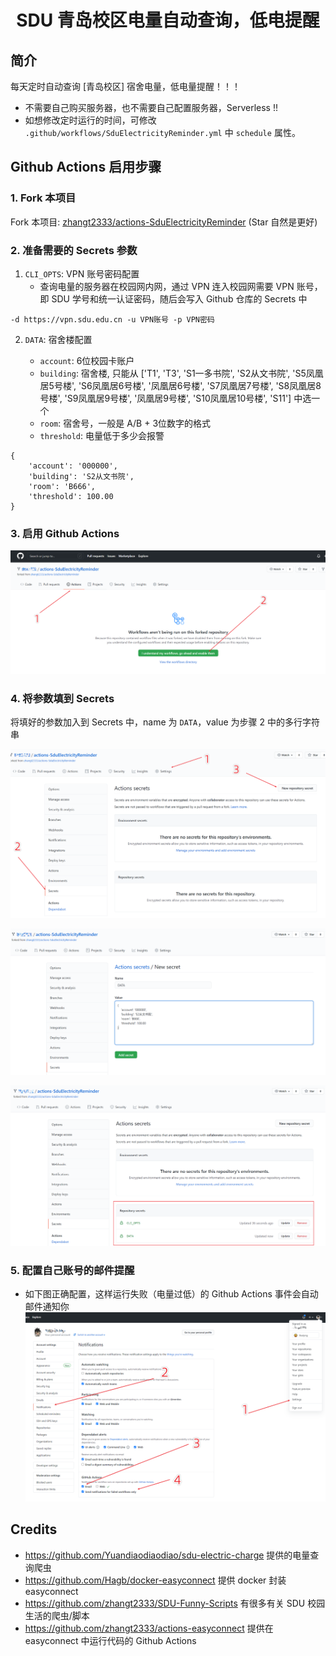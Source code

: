 <div align="center">
<h1 align="center">SDU 青岛校区电量自动查询，低电提醒</h1>
</div>


## 简介

每天定时自动查询 [青岛校区] 宿舍电量，低电量提醒！！！
* 不需要自己购买服务器，也不需要自己配置服务器，Serverless !!
* 如想修改定时运行的时间，可修改 `.github/workflows/SduElectricityReminder.yml` 中 `schedule` 属性。


## Github Actions 启用步骤

### 1. Fork 本项目

Fork 本项目: [zhangt2333/actions-SduElectricityReminder](https://github.com/zhangt2333/actions-SduElectricityReminder) (Star 自然是更好)

### 2. 准备需要的 Secrets 参数

1. `CLI_OPTS`: VPN 账号密码配置
    * 查询电量的服务器在校园网内网，通过 VPN 连入校园网需要 VPN 账号，即 SDU 学号和统一认证密码，随后会写入 Github 仓库的 Secrets 中

```
-d https://vpn.sdu.edu.cn -u VPN账号 -p VPN密码
```

2. `DATA`: 宿舍楼配置

    * `account`: 6位校园卡账户
    * `building`: 宿舍楼, 只能从 ['T1', 'T3', 'S1一多书院', 'S2从文书院', 'S5凤凰居5号楼', 'S6凤凰居6号楼', '凤凰居6号楼', 'S7凤凰居7号楼', 'S8凤凰居8号楼', 'S9凤凰居9号楼', '凤凰居9号楼', 'S10凤凰居10号楼', 'S11'] 中选一个
    * `room`: 宿舍号，一般是 A/B + 3位数字的格式
    * `threshold`: 电量低于多少会报警
```
{
    'account': '000000',
    'building': 'S2从文书院',
    'room': 'B666',
    'threshold': 100.00
}
```

### 3. 启用 Github Actions

![](README/img1.png)

### 4. 将参数填到 Secrets

将填好的参数加入到 Secrets 中，name 为 `DATA`，value 为步骤 2 中的多行字符串

![](README/img2.png)

![](README/img3.png)

![](README/img4.png)

### 5. 配置自己账号的邮件提醒
* 如下图正确配置，这样运行失败（电量过低）的 Github Actions 事件会自动邮件通知你
![](README/img5.png)

## Credits

* https://github.com/Yuandiaodiaodiao/sdu-electric-charge 提供的电量查询爬虫
* https://github.com/Hagb/docker-easyconnect 提供 docker 封装 easyconnect
* https://github.com/zhangt2333/SDU-Funny-Scripts 有很多有关 SDU 校园生活的爬虫/脚本
* https://github.com/zhangt2333/actions-easyconnect 提供在 easyconnect 中运行代码的 Github Actions
